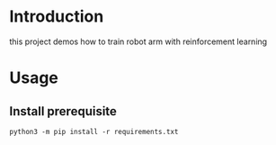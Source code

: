 # Introduction

this project demos how to train robot arm with reinforcement learning

# Usage

## Install prerequisite

```shell
python3 -m pip install -r requirements.txt
```

